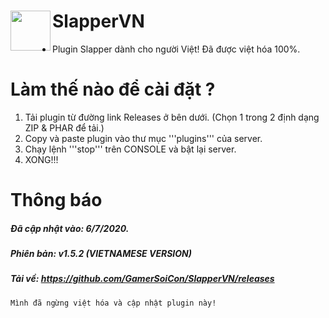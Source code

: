 <h1>SlapperVN<img src="https://github.com/jojoe77777/Slapper/blob/master/icon.png" height="64" width="64" align="left"></img></h1>

+ Plugin Slapper dành cho người Việt! Đã được việt hóa 100%.

# Làm thế nào để cài đặt ?
1. Tải plugin từ đường link Releases ở bên dưới. (Chọn 1 trong 2 định dạng ZIP & PHAR để tải.)
2. Copy và paste plugin vào thư mục '''plugins''' của server.
3. Chạy lệnh '''stop''' trên CONSOLE và bật lại server.
4. XONG!!!

# Thông báo
##### Đã cập nhật vào: 6/7/2020.
##### Phiên bản: v1.5.2 (VIETNAMESE VERSION)
##### Tải về: https://github.com/GamerSoiCon/SlapperVN/releases
```Mình đã ngừng việt hóa và cập nhật plugin này!```
```Vì vậy, plugin này có thể gây lỗi cho server của bạn trong tương lai!'''
